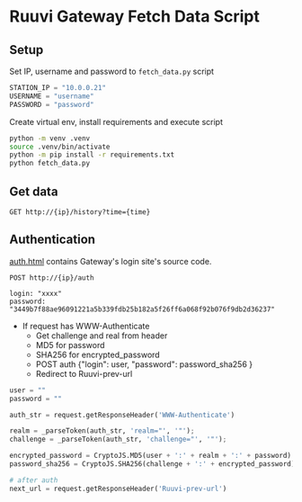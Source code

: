 # Ruuvi Gateway  Fetch Data Script

## Setup


Set IP, username and password to `fetch_data.py` script
```py
STATION_IP = "10.0.0.21"
USERNAME = "username"
PASSWORD = "password"
```
Create virtual env, install requirements and execute script
```sh
python -m venv .venv
source .venv/bin/activate
python -m pip install -r requirements.txt
python fetch_data.py
```

## Get data

```
GET http://{ip}/history?time={time}
```

## Authentication

[auth.html](./gateway-fetch-script/auth.html) contains Gateway's login site's source code.

```
POST http://{ip}/auth

login: "xxxx"
password: "3449b7f88ae96091221a5b339fdb25b182a5f26ff6a068f92b076f9db2d36237"
```

* If request has WWW-Authenticate
  * Get challenge and real from header
  * MD5 for password
  * SHA256 for encrypted_password
  * POST auth {"login": user, "password": password_sha256 }
  * Redirect to Ruuvi-prev-url

```py
user = ""
password = ""

auth_str = request.getResponseHeader('WWW-Authenticate')

realm = _parseToken(auth_str, 'realm="', '"');
challenge = _parseToken(auth_str, 'challenge="', '"');

encrypted_password = CryptoJS.MD5(user + ':' + realm + ':' + password).toString();
password_sha256 = CryptoJS.SHA256(challenge + ':' + encrypted_password).toString();

# after auth
next_url = request.getResponseHeader('Ruuvi-prev-url')
```